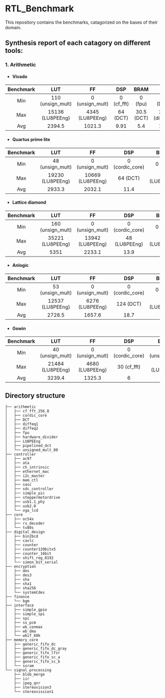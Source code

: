 # RTL_Benchmark
This repository contains the benchmarks, catagorized on the bases of their domain.

## Synthesis report of each catagory on different tools:
### 1. Arithmetic
 - #### Vivado

|Benchmark|LUT|FF|DSP|BRAM|IO|
|:---:|:---:|:---:|:---:|:---:|:---:|
|Min|110 (unsign_mult)|0 (unsign_mult)|0 (cf_fft)|0 (fpu)|24 (DCT)|
|Max|15136 (LU8PEEng)|4345 (LU8PEEng)|64 (DCT)|30.5 (DCT)|258 (diffeq1)|
|Avg|2394.5|1021.3|9.91|5.4|113|

- #### Quartus prime lite

|Benchmark|LUT|FF|DSP|BRAM|IO|
|:---:|:---:|:---:|:---:|:---:|:---:|
|Min|48 (unsign_mult)|0 (unsign_mult)|0 (cordic_core)|0 (fpu)|25 (DCT)|
|Max|19230 (LU8PEEng)|10669 (LU8PEEng)|64 (DCT)|38 (LU8PEEng)|258 (diffeq1)|
|Avg|2933.3|2032.1|11.4|3.4|113.1|

- #### Lattice diamond

|Benchmark|LUT|FF|DSP|BRAM|IO|
|:---:|:---:|:---:|:---:|:---:|:---:|
|Min|160 (unsign_mult)|0 (unsign_mult)|0 (cordic_core)|0 (fpu)|25 (DCT)|
|Max|35221 (LU8PEEng)|13942 (LU8PEEng)|48 (LU8PEEng)|33 (LU8PEEng)|258 (diffeq1)|
|Avg|5351|2233.1|13.9|4.2|135.4|

- #### Anlogic

|Benchmark|LUT|FF|DSP|BRAM|IO|
|:---:|:---:|:---:|:---:|:---:|:---:|
|Min|53 (unsign_mult)|0 (unsign_mult)|0 (cordic_core)|0 (fpu)|25 (DCT)|
|Max|12537 (LU8PEEng)|6276 (LU8PEEng)|124 (DCT)|49 (LU8PEEng)|258 (diffeq1)|
|Avg|2728.5|1657.6|18.7|4.4|113.1|

- #### Gowin

|Benchmark|LUT|FF|DSP|BRAM|IO|
|:---:|:---:|:---:|:---:|:---:|:---:|
|Min|40 (unsign_mult)|0 (unsign_mult)|0 (cordic_core)|0 (unsign_mult)|25 (DCT)|
|Max|21484 (LU8PEEng)|4680 (LU8PEEng)|30 (cf_fft)|56 (LU8PEEng)|258 (diffeq1)|
|Avg|3239.4|1325.3|6|6.7|123.2|


## Directory structure
    ├── arithmetic
    │   ├── cf_fft_256_8
    │   ├── cordic_core
    │   ├── DCT
    │   ├── diffeq1
    │   ├── diffeq2
    │   ├── fpu
    │   ├── hardware_divider
    │   ├── LU8PEEng
    │   ├── pipelined_dct
    │   └── unsigned_mult_80
    ├── controller
    │   ├── ac97
    │   ├── ata
    │   ├── ch_intrinsic
    │   ├── ethernet_mac
    │   ├── i2c_master
    │   ├── mem_ctl
    │   ├── sasc
    │   ├── sdc_controller
    │   ├── simple_pic
    │   ├── steppermotordrive
    │   ├── usb1.1_phy
    │   ├── usb2.0
    │   └── vga_lcd
    ├── core
    │   ├── oc54x
    │   ├── rs_decoder
    │   └── tv80s
    ├── digital_design
    │   ├── bin2bcd
    │   ├── cavlc
    │   ├── counter
    │   ├── counter120bitx5
    │   ├── counter_16bit
    │   ├── shift_reg_8192
    │   └── simon_bit_serial
    ├── encryption
    │   ├── des
    │   ├── des3
    │   ├── sha
    │   ├── sha1
    │   ├── sha256
    │   └── systemCdes
    ├── finance
    │   └── bgm
    ├── interface
    │   ├── simple_gpio
    │   ├── simple_spi
    │   ├── spi
    │   ├── ss_pcm
    │   ├── wb_conmax
    │   ├── wb_dma
    │   └── wbif_68k
    ├── memory_core
    │   ├── generic_fifo_dc
    │   ├── generic_fifo_dc_gray
    │   ├── generic_fifo_lfsr
    │   ├── generic_fifo_sc_a
    │   ├── generic_fifo_sc_b
    │   └── ssram
    └── signal_processing
        ├── blob_merge
        ├── iir
        ├── jpeg_qnr
        ├── stereovision3
        └── stereovission1
